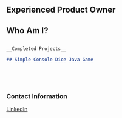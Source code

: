 ## Experienced Product Owner
  

## Who Am I? 
 

## 

```markdown
__Completed Projects__

## Simple Console Dice Java Game






```



### Contact Information

[LinkedIn](http://www.linkedin.com/in/editjreyes)

